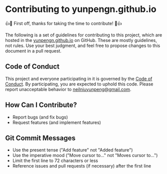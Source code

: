 # Contributing to yunpengn.github.io

:+1::tada: First off, thanks for taking the time to contribute! :tada::+1:

The following is a set of guidelines for contributing to this project, which are hosted in the [yunpengn.github.io](https://github.com/yunpengn/yunpengn.github.io) on GitHub. These are mostly guidelines, not rules. Use your best judgment, and feel free to propose changes to this document in a pull request.

## Code of Conduct

This project and everyone participating in it is governed by the [Code of Conduct](CODE_OF_CONDUCT.md). By participating, you are expected to uphold this code. Please report unacceptable behavior to [neilniuyunpeng@gmail.com](mailto:neilniuyunpeng@gmail.com).

## How Can I Contribute?

- Report bugs (and fix bugs)
- Request features (and implement features)

## Git Commit Messages

- Use the present tense ("Add feature" not "Added feature")
- Use the imperative mood ("Move cursor to..." not "Moves cursor to...")
- Limit the first line to 72 characters or less
- Reference issues and pull requests (if necessary) after the first line

